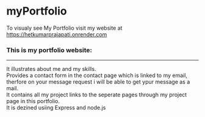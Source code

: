 # myPortfolio
To visualy see My Portfolio visit my website at  https://hetkumarprajapati.onrender.com

### This is my portfolio website:
------------------------------
It illustrates about me and my skills.<br/>
Provides a contact form in the contact page which is linked to my email, therfore on your message request i will be able to get ypur message as a mail.<br/>
It contains all my project links to the seperate pages through my project page in this portfolio. <br/>
It is dezined usiing Express and node.js <br/>

